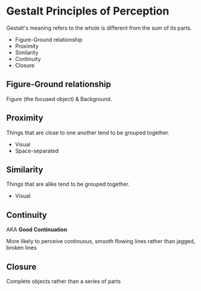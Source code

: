 # Gestalt Principles of Perception

Gestalt's meaning refers to the whole is different from the sum of its parts.

- Figure-Ground relationship
- Proximity
- Similarity
- Continuity
- Closure

## Figure-Ground relationship

Figure (the focused object) & Background.

## Proximity

Things that are close to one another tend to be grouped together.

- Visual
- Space-separated

## Similarity

Things that are alike tend to be grouped together.

- Visual

## Continuity

AKA **Good Continuation**

More likely to perceive continuous, smooth flowing lines rather than jagged, broken lines

## Closure

Complete objects rather than a series of parts